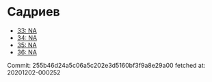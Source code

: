 # Садриев
- [33: NA](33.md)
- [34: NA](34.md)
- [35: NA](35.md)
- [36: NA](36.md)

Commit: 255b46d24a5c06a5c202e3d5160bf3f9a8e29a00
 fetched at: 20201202-000252
